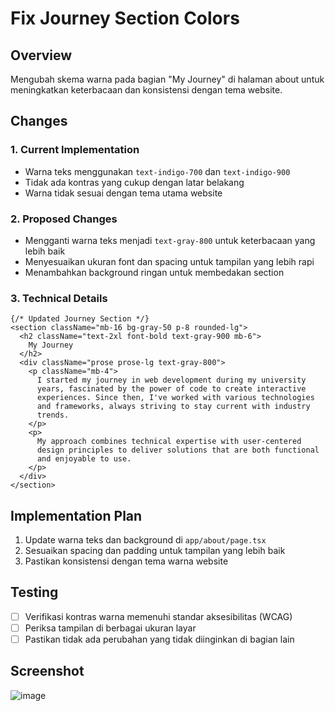# Fix Journey Section Colors

## Overview
Mengubah skema warna pada bagian "My Journey" di halaman about untuk meningkatkan keterbacaan dan konsistensi dengan tema website.

## Changes

### 1. Current Implementation
- Warna teks menggunakan `text-indigo-700` dan `text-indigo-900`
- Tidak ada kontras yang cukup dengan latar belakang
- Warna tidak sesuai dengan tema utama website

### 2. Proposed Changes
- Mengganti warna teks menjadi `text-gray-800` untuk keterbacaan yang lebih baik
- Menyesuaikan ukuran font dan spacing untuk tampilan yang lebih rapi
- Menambahkan background ringan untuk membedakan section

### 3. Technical Details
```tsx
{/* Updated Journey Section */}
<section className="mb-16 bg-gray-50 p-8 rounded-lg">
  <h2 className="text-2xl font-bold text-gray-900 mb-6">
    My Journey
  </h2>
  <div className="prose prose-lg text-gray-800">
    <p className="mb-4">
      I started my journey in web development during my university
      years, fascinated by the power of code to create interactive
      experiences. Since then, I've worked with various technologies
      and frameworks, always striving to stay current with industry
      trends.
    </p>
    <p>
      My approach combines technical expertise with user-centered
      design principles to deliver solutions that are both functional
      and enjoyable to use.
    </p>
  </div>
</section>
```

## Implementation Plan
1. Update warna teks dan background di `app/about/page.tsx`
2. Sesuaikan spacing dan padding untuk tampilan yang lebih baik
3. Pastikan konsistensi dengan tema warna website

## Testing
- [ ] Verifikasi kontras warna memenuhi standar aksesibilitas (WCAG)
- [ ] Periksa tampilan di berbagai ukuran layar
- [ ] Pastikan tidak ada perubahan yang tidak diinginkan di bagian lain

## Screenshot
![image](data:image/png;base64,...)
